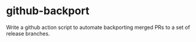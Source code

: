 # github-backport
Write a github action script to automate backporting merged PRs to a set of release branches.
